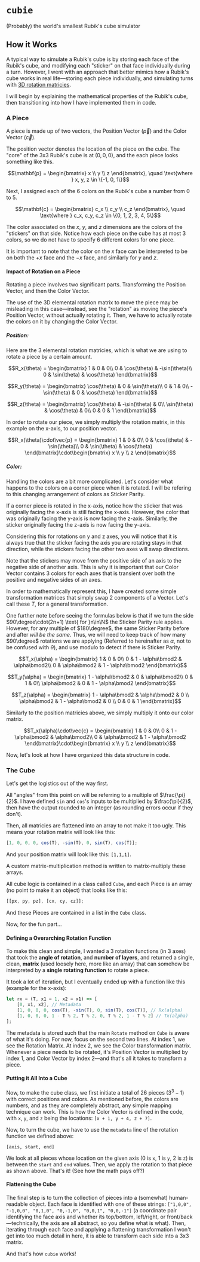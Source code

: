 # `cubie`

(Probably) the world's smallest Rubik's cube simulator

## How it Works

A typical way to simulate a Rubik's cube is by storing each face of the Rubik's cube, and modifying each "sticker" on that face individually during a turn. However, I went with an approach that better mimics how a Rubik's cube works in real life—storing each piece individually, and simulating turns with [3D rotation matricies](https://en.wikipedia.org/wiki/Rotation_matrix#In_three_dimensions).

I will begin by explaining the mathematical properties of the Rubik's cube, then transitioning into how I have implemented them in code.

### A Piece

A piece is made up of two vectors, the Position Vector ($\vec{p}$) and the Color Vector ($\vec{c}$).

The position vector denotes the location of the piece on the cube. The "core" of the 3x3 Rubik's cube is at $(0,0,0)$, and the each piece looks something like this.

```math
\mathbf{p} = \begin{bmatrix}
x \\
y \\
z
\end{bmatrix}, \quad \text{where } x, y, z \in \{-1, 0, 1\}
```

Next, I assigned each of the 6 colors on the Rubik's cube a number from $0$ to $5$.

```math
\mathbf{c} = \begin{bmatrix}
c_x \\
c_y \\
c_z
\end{bmatrix}, \quad \text{where } c_x, c_y, c_z \in \{0, 1, 2, 3, 4, 5\}
```

The color associated on the $x$, $y$, and $z$ dimensions are the colors of the "stickers" on that side. Notice how each piece on the cube has at most 3 colors, so we do not have to specify 6 different colors for one piece.

It is important to note that the color on the $x$ face can be interpreted to be on both the $+x$ face and the $-x$ face, and similarly for $y$ and $z$.

#### Impact of Rotation on a Piece

Rotating a piece involves two significant parts. Transforming the Position Vector, and then the Color Vector.

The use of the 3D elemental rotation matrix to move the piece may be misleading in this case—instead, see the "rotation" as moving the piece's Position Vector, without actually rotating it. Then, we have to actually rotate the colors on it by changing the Color Vector.

##### Position:

Here are the 3 elemental rotation matricies, which is what we are using to rotate a piece by a certain amount.

```math
R_x(\theta) = \begin{bmatrix}
1 & 0 & 0\\
0 & \cos(\theta) & -\sin(\theta)\\
0 & \sin(\theta) & \cos(\theta)
\end{bmatrix}
```

```math
R_y(\theta) = \begin{bmatrix}
\cos(\theta) & 0 & \sin(\theta)\\
0 & 1 & 0\\
-\sin(\theta) & 0 & \cos(\theta)
\end{bmatrix}
```

```math
R_z(\theta) = \begin{bmatrix}
\cos(\theta) & -\sin(\theta) & 0\\
\sin(\theta) & \cos(\theta) & 0\\
0 & 0 & 1
\end{bmatrix}
```

In order to rotate our piece, we simply multiply the rotation matrix, in this example on the x-axis, to our position vector.

```math
R_x(\theta)\cdot\vec{p} = \begin{bmatrix}
1 & 0 & 0\\
0 & \cos(\theta) & -\sin(\theta)\\
0 & \sin(\theta) & \cos(\theta)
\end{bmatrix}\cdot\begin{bmatrix}
x \\
y \\
z
\end{bmatrix}
```

##### Color:

Handling the colors are a bit more complicated. Let's consider what happens to the colors on a corner piece when it is rotated. I will be refering to this changing arrangement of colors as Sticker Parity.

If a corner piece is rotated in the x-axis, notice how the sticker that was originally facing the x-axis is still facing the x-axis. However, the color that was originally facing the y-axis is now facing the z-axis. Similarly, the sticker originally facing the z-axis is now facing the y-axis.

Considering this for rotations on y and z axes, you will notice that it is always true that the sticker facing the axis you are rotating stays in that direction, while the stickers facing the other two axes will swap directions.

Note that the stickers may move from the positive side of an axis to the negative side of another axis. This is why it is important that our Color Vector contains 3 colors for each axes that is transient over both the positive and negative sides of an axes.

In order to mathematically represent this, I have created some simple transformation matrices that simply swap 2 components of a Vector. Let's call these $T$, for a general transformation.

One further note before seeing the formulas below is that if we turn the side $90\degree\cdot(2n+1) \text{ for }n\in\N$ the Sticker Parity rule applies. However, for any multiple of $180\degree$, the same Sticker Parity before and after _will be the same_. Thus, we will need to keep track of how many $90\degree$ rotations we are applying (Referred to hereinafter as $\alpha$, not to be confused with $\theta$), and use modulo to detect if there is Sticker Parity.

```math
T_x(\alpha) = \begin{bmatrix}
1 & 0 & 0\\
0 & 1 - \alpha\bmod2 & \alpha\bmod2\\
0 & \alpha\bmod2 & 1 - \alpha\bmod2
\end{bmatrix}
```

```math
T_y(\alpha) = \begin{bmatrix}
1 - \alpha\bmod2 & 0 & \alpha\bmod2\\
0 & 1 & 0\\
\alpha\bmod2 & 0 & 1 - \alpha\bmod2
\end{bmatrix}
```

```math
T_z(\alpha) = \begin{bmatrix}
1 - \alpha\bmod2 & \alpha\bmod2 & 0 \\
\alpha\bmod2 & 1 - \alpha\bmod2 & 0 \\
0 & 0 & 1
\end{bmatrix}
```

Similarly to the position matricies above, we simply multiply it onto our color matrix.

```math
T_x(\alpha)\cdot\vec{c} = \begin{bmatrix}
1 & 0 & 0\\
0 & 1 - \alpha\bmod2 & \alpha\bmod2\\
0 & \alpha\bmod2 & 1 - \alpha\bmod2
\end{bmatrix}\cdot\begin{bmatrix}
x \\
y \\
z
\end{bmatrix}
```

Now, let's look at how I have organized this data structure in code.

### The Cube

Let's get the logistics out of the way first.


All "angles" from this point on will be referring to a multiple of $\frac{\pi}{2}$. I have defined `sin` and `cos`'s inputs to be multiplied by $\frac{\pi}{2}$, then have the output rounded to an integer (as rounding errors occur if they don't).

Then, all matricies are flattened into an array to not make it too ugly. This means your rotation matrix will look like this:

```javascript
[1, 0, 0, 0, cos(T), -sin(T), 0, sin(T), cos(T)];
```

And your position matrix will look like this: `[1,1,1]`.

A custom matrix-multiplication method is written to matrix-multiply these arrays.

All cube logic is contained in a class called `Cube`, and each Piece is an array (no point to make it an object) that looks like this:

```javascript
[[px, py, pz], [cx, cy, cz]];
```

And these Pieces are contained in a list in the `Cube` class.

Now, for the fun part...

#### Defining a Overarching Rotation Function

To make this clean and simple, I wanted a 3 rotation functions (in 3 axes) that took the **angle of rotation**, and **number of layers**, and returned a single, clean, **matrix** (used loosely here, more like an array) that can somehow be interpreted by a **single rotating function** to rotate a piece.

It took a lot of iteration, but I eventually ended up with a function like this (example for the x-axis):

```javascript
let rx = (T, x1 = 1, x2 = x1) => [
    [0, x1, x2], // Metadata
    [1, 0, 0, 0, cos(T), -sin(T), 0, sin(T), cos(T)], // Rx(alpha)
    [1, 0, 0, 0, 1 - T % 2, T % 2, 0, T % 2, 1 - T % 2] // Tx(alpha)
];
```

The metadata is stored such that the main `Rotate` method on `Cube` is aware of what it's doing. For now, focus on the second two lines. At index 1, we see the Rotation Matrix. At index 2, we see the Color transformation matrix. Whenever a piece needs to be rotated, it's Position Vector is multiplied by index 1, and Color Vector by index 2—and that's all it takes to transform a piece.

#### Putting it All Into a Cube

Now, to make the cube class, we first initiate a total of 26 pieces ($3^3-1$) with correct positions and colors. As mentioned before, the colors are numbers, and as they are completely abstract, any simple mapping technique can work. This is how the Color Vector is defined in the code, with `x`, `y`, and `z` being the locations: `[x + 1, y + 4, z + 7]`.

Now, to turn the cube, we have to use the `metadata` line of the rotation function we defined above:

```
[axis, start, end]
```

We look at all pieces whose location on the given axis (0 is `x`, 1 is `y`, 2 is `z`) is between the `start` and `end` values. Then, we apply the rotation to that piece as shown above. That's it! (See how the math pays off?)

#### Flattening the Cube

The final step is to turn the collection of pieces into a (somewhat) human-readable object. Each face is identified with one of these strings: `["1,0,0", "-1,0,0", "0,1,0", "0,-1,0", "0,0,1", "0,0,-1"]` (a coordinate pair identifying the face axis and whether its top/bottom, left/right, or front/back—technically, the axis are all abstract, so you define what is what). Then, iterating through each face and applying a flattening transformation I won't get into too much detail in here, it is able to transform each side into a 3x3 matrix.

And that's how `cubie` works!